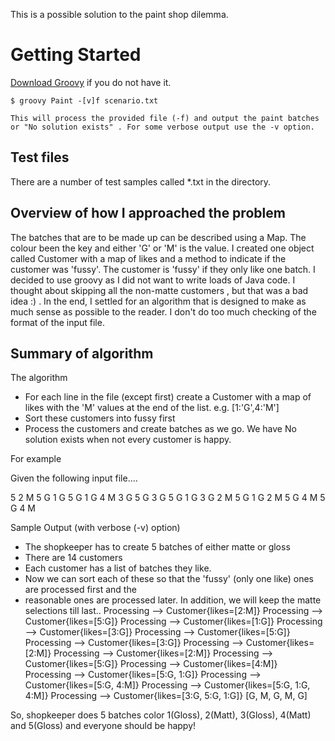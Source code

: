 This is a possible solution to the paint shop dilemma.

# Getting Started

[Download Groovy](http://groovy.codehaus.org/Download?nc) if you do not have it.


    $ groovy Paint -[v]f scenario.txt

    This will process the provided file (-f) and output the paint batches or "No solution exists" . For some verbose output use the -v option.

## Test files

There are a number of test samples called *.txt in the directory.

## Overview of how I approached the problem

The batches that are to be made up can be described using a Map. The colour been the key and either 'G' or 'M' is the value.
I created one object called Customer with a map of likes and a method to indicate if the customer was 'fussy'. The customer is
'fussy' if they only like one batch. I decided to use groovy as I did not want to write loads of Java code. I thought about skipping all the
non-matte customers , but that was a bad idea :) . In the end, I settled for an algorithm that is designed to make as much sense as possible
to the reader. I don't do too much checking of the format of the input file.


## Summary of algorithm

The algorithm

* For each line in the file (except first) create a Customer with a map of likes with the 'M' values at the end of the list. e.g. [1:'G',4:'M']
* Sort these customers into fussy first
* Process the customers and create batches as we go. We have No solution exists when not every customer is happy.


For example

Given the following input file....

5
2 M
5 G
1 G
5 G 1 G 4 M
3 G
5 G
3 G 5 G 1 G
3 G
2 M
5 G 1 G
2 M
5 G
4 M
5 G 4 M

Sample Output (with verbose (-v) option)

- The shopkeeper has to create 5 batches of either matte or gloss
- There are 14 customers
- Each customer has a list of batches they like.
- Now we can sort each of these so that the 'fussy' (only one like) ones are processed first and the
- reasonable ones are processed later.
In addition, we will keep the matte selections till last..
Processing --> Customer{likes=[2:M]}
Processing --> Customer{likes=[5:G]}
Processing --> Customer{likes=[1:G]}
Processing --> Customer{likes=[3:G]}
Processing --> Customer{likes=[5:G]}
Processing --> Customer{likes=[3:G]}
Processing --> Customer{likes=[2:M]}
Processing --> Customer{likes=[2:M]}
Processing --> Customer{likes=[5:G]}
Processing --> Customer{likes=[4:M]}
Processing --> Customer{likes=[5:G, 1:G]}
Processing --> Customer{likes=[5:G, 4:M]}
Processing --> Customer{likes=[5:G, 1:G, 4:M]}
Processing --> Customer{likes=[3:G, 5:G, 1:G]}
[G, M, G, M, G]

So, shopkeeper does 5 batches color 1(Gloss), 2(Matt), 3(Gloss), 4(Matt) and 5(Gloss)  and everyone should be happy!




